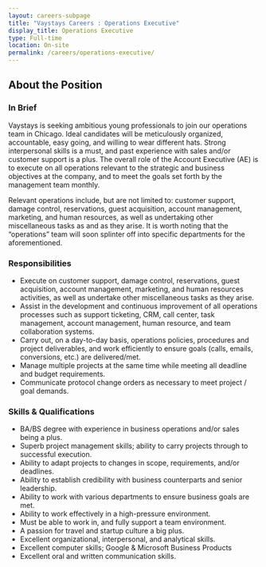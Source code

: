```yaml
---
layout: careers-subpage
title: "Vaystays Careers : Operations Executive"
display_title: Operations Executive
type: Full-time
location: On-site
permalink: /careers/operations-executive/
---
```


## About the Position
### In Brief
Vaystays is seeking ambitious young professionals to join our operations team in Chicago. Ideal candidates will be meticulously organized, accountable, easy going, and willing to wear different hats. Strong interpersonal skills is a must, and past experience with sales and/or customer support is a plus.
The overall role of the Account Executive (AE) is to execute on all operations relevant to the strategic and business objectives at the company, and to meet the goals set forth by the management team monthly.

Relevant operations include, but are not limited to: customer support, damage control, reservations, guest acquisition, account management, marketing, and human resources, as well as undertaking other miscellaneous tasks as and as they arise. It is worth noting that the “operations” team will soon splinter off into specific departments for the aforementioned.

### Responsibilities
* Execute on customer support, damage control, reservations, guest acquisition, account management, marketing, and human resources activities, as well as undertake other miscellaneous tasks as they arise.
* Assist in the development and continuous improvement of all operations processes such as support ticketing, CRM, call center, task management, account management, human resource, and team collaboration systems.
* Carry out, on a day-to-day basis, operations policies, procedures and project deliverables, and work efficiently to ensure goals (calls, emails, conversions, etc.) are delivered/met.
* Manage multiple projects at the same time while meeting all deadline and budget requirements.
* Communicate protocol change orders as necessary to meet project / goal demands.

### Skills & Qualifications
* BA/BS degree with experience in business operations and/or sales being a plus.
* Superb project management skills; ability to carry projects through to successful execution.
* Ability to adapt projects to changes in scope, requirements, and/or deadlines.
* Ability to establish credibility with business counterparts and senior leadership.
* Ability to work with various departments to ensure business goals are met.
* Ability to work effectively in a high-pressure environment.
* Must be able to work in, and fully support a team environment.
* A passion for travel and startup culture a big plus.
* Excellent organizational, interpersonal, and analytical skills.
* Excellent computer skills; Google & Microsoft Business Products
* Excellent oral and written communication skills.
